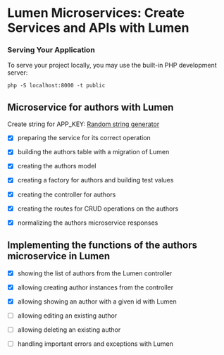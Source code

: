 # Lumen Microservices: Create Services and APIs with Lumen

### Serving Your Application
To serve your project locally, you may use the built-in PHP development server:

```shell
php -S localhost:8000 -t public
```

## Microservice for authors with Lumen

Create string for APP_KEY:
[Random string generator](http://www.unit-conversion.info/texttools/random-string-generator/)

-[x] preparing the service for its correct operation

-[x] building the authors table with a migration of Lumen

-[x] creating the authors model

- [x] creating a factory for authors and building test values

- [x] creating the controller for authors

-[x] creating the routes for CRUD operations on the authors

- [x] normalizing the authors microservice responses

## Implementing the functions of the authors microservice in Lumen

-[x] showing the list of authors from the Lumen controller

-[x] allowing creating author instances from the controller

-[x] allowing showing an author with a given id with Lumen

-[ ] allowing editing an existing author

-[ ] allowing deleting an existing author

-[ ] handling important errors and exceptions with Lumen

